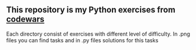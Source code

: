 This repository is my Python exercises from [codewars](https://www.codewars.com/dashboard)
---
Each directory consist of exercises with different level of difficulty.
In .png files you can find tasks and in .py files solutions for this tasks

